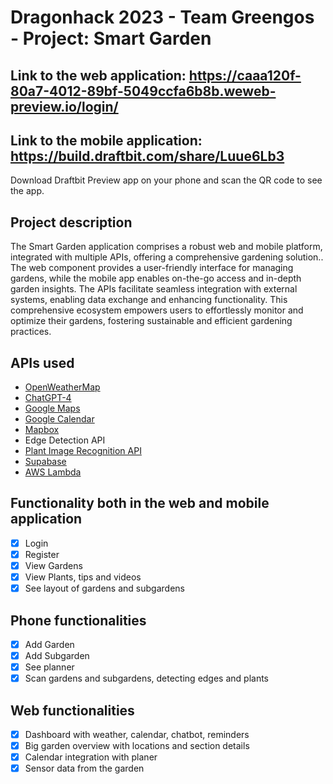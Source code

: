 # Dragonhack 2023 - Team Greengos - Project: Smart Garden

## Link to the web application: https://caaa120f-80a7-4012-89bf-5049ccfa6b8b.weweb-preview.io/login/

## Link to the mobile application: https://build.draftbit.com/share/Luue6Lb3

Download Draftbit Preview app on your phone and scan the QR code to see the app.

## Project description

The Smart Garden application comprises a robust web and mobile platform, integrated with multiple APIs, offering a comprehensive gardening solution.. The web component provides a user-friendly interface for managing gardens, while the mobile app enables on-the-go access and in-depth garden insights. The APIs facilitate seamless integration with external systems, enabling data exchange and enhancing functionality. This comprehensive ecosystem empowers users to effortlessly monitor and optimize their gardens, fostering sustainable and efficient gardening practices.

## APIs used

- [OpenWeatherMap](https://openweathermap.org/api)
- [ChatGPT-4](https://openai.com/blog/chatgpt)
- [Google Maps](https://developers.google.com/maps/documentation/javascript/overview)
- [Google Calendar](https://developers.google.com/calendar)
- [Mapbox](https://docs.mapbox.com/api/overview)
- Edge Detection API
- [Plant Image Recognition API](https://plant.id/api)
- [Supabase](https://supabase.io/docs/reference/javascript/insert)
- [AWS Lambda](https://aws.amazon.com/lambda)

## Functionality both in the web and mobile application

- [x] Login
- [x] Register
- [x] View Gardens
- [x] View Plants, tips and videos
- [x] See layout of gardens and subgardens

## Phone functionalities

- [x] Add Garden
- [x] Add Subgarden
- [x] See planner
- [x] Scan gardens and subgardens, detecting edges and plants

## Web functionalities

- [x] Dashboard with weather, calendar, chatbot, reminders
- [x] Big garden overview with locations and section details
- [x] Calendar integration with planer
- [x] Sensor data from the garden
